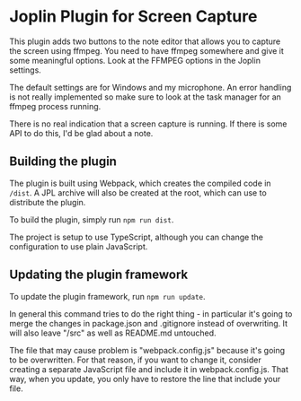 # Joplin Plugin for Screen Capture

This plugin adds two buttons to the note editor that allows you to capture the screen using ffmpeg. You need to have ffmpeg somewhere and give it some meaningful options. Look at the FFMPEG options in the Joplin settings.

The default settings are for Windows and my microphone. An error handling is not really implemented so make sure to look at the task manager for an ffmpeg process running.

There is no real indication that a screen capture is running. If there is some API to do this, I'd be glad about a note.

## Building the plugin

The plugin is built using Webpack, which creates the compiled code in `/dist`. A JPL archive will also be created at the root, which can use to distribute the plugin.

To build the plugin, simply run `npm run dist`.

The project is setup to use TypeScript, although you can change the configuration to use plain JavaScript.

## Updating the plugin framework

To update the plugin framework, run `npm run update`.

In general this command tries to do the right thing - in particular it's going to merge the changes in package.json and .gitignore instead of overwriting. It will also leave "/src" as well as README.md untouched.

The file that may cause problem is "webpack.config.js" because it's going to be overwritten. For that reason, if you want to change it, consider creating a separate JavaScript file and include it in webpack.config.js. That way, when you update, you only have to restore the line that include your file.
